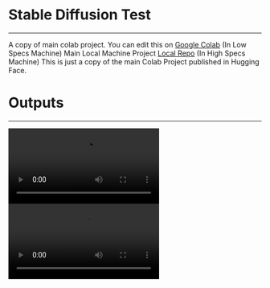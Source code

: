 # Stable Diffusion Test
_____
A copy of main colab project.
You can edit this on [Google Colab](https://colab.research.google.com/github/deforum/stable-diffusion/blob/main/Deforum_Stable_Diffusion.ipynb) (In Low Specs Machine)
Main Local Machine Project [Local Repo](https://github.com/HelixNGC7293/DeforumStableDiffusionLocal) (In High Specs Machine)
This is just a copy of the main Colab Project published in Hugging Face.

# Outputs
___

![video](outputs/Stable_Diff_Eyes.mp4)
![video](outputs/Monet-Giverny-ML.mp4)